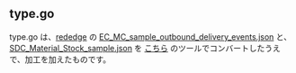 ## type.go
type.go は、[rededge](https://github.com/latonaio/rededge) の [EC_MC_sample_outbound_delivery_events.json](https://github.com/latonaio/rededge/blob/main/samples/EC_MC_sample_outbound_delivery_events.json) と、[SDC_Material_Stock_sample.json](https://github.com/latonaio/rededge/blob/main/samples/SDC_Material_Stock_sample.json) を [こちら](https://mholt.github.io/json-to-go/) のツールでコンバートしたうえで、加工を加えたものです。